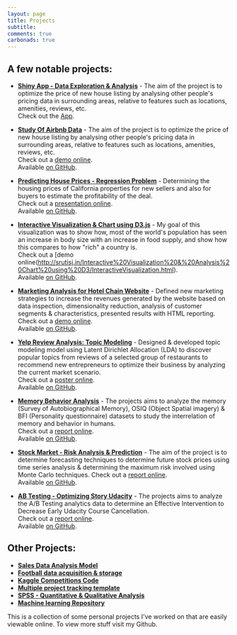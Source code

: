 ```yaml
---
layout: page
title: Projects
subtitle: 
comments: true
carbonads: true
---
```


## A few notable projects: 

- **[Shiny App - Data Exploration & Analysis](https://srutijain.shinyapps.io/explodata/)** - The aim of the project is to optimize the price of new house listing by analysing other people's pricing data in surrounding areas, relative to features such as locations, amenities, reviews, etc.   
  Check out the [App](https://srutijain.shinyapps.io/explodata/).   

- **[Study Of Airbnb Data](https://public.tableau.com/profile/sruti.jain#!/vizhome/Airbnb_27/TopAirbnbPerformers)** - The aim of the project is to optimize the price of new house listing by analysing other people's pricing data in surrounding areas, relative to features such as locations, amenities, reviews, etc.   
  Check out a [demo online](https://public.tableau.com/profile/sruti.jain#!/vizhome/Airbnb_27/TopAirbnbPerformers).   
  Available [on GitHub](https://github.com/sruti-jain/Airbnb-Data-Analysis-Project).

- **[Predicting House Prices - Regression Problem](https://www.slideshare.net/SrutiJain/predicting-house-pricesregression)** - Determining the housing prices of California properties for new sellers and also for buyers to estimate the profitability of the deal.  
  Check out a [presentation  online](https://www.slideshare.net/SrutiJain/predicting-house-pricesregression).  
  Available [on GitHub](https://github.com/sruti-jain/Predicting-House-Prices---Regression).

- **[Interactive Visualization & Chart using D3.js](http://srutisj.in/Interactive%20Visualization%20&%20Analysis%20Chart%20using%20D3/InteractiveVisualization.html)** - My goal of this visualization was to show how, most of the world's population has seen an increase in body size with an increase in food supply, and show how this compares to how "rich" a country is.  
  Check out a [demo online(http://srutisj.in/Interactive%20Visualization%20&%20Analysis%20Chart%20using%20D3/InteractiveVisualization.html).  
  Available [on GitHub](https://github.com/sruti-jain/Interactive-Visualization-Analysis-Chart-using-D3).

- **[Marketing Analysis for Hotel Chain Website](http://www.srutisj.in/Marketing%20Analysis%20for%20Hotel%20Chain%20website/MarketingStrategyAnalytics.html)** - Defined new marketing strategies to increase the revenues generated by the website based on data inspection, dimensionality reduction, analysis of customer segments & characteristics, presented results with HTML reporting.   
  Check out a [demo online](http://www.srutisj.in/Marketing%20Analysis%20for%20Hotel%20Chain%20website/MarketingStrategyAnalytics.html).   
  Available [on GitHub](https://github.com/sruti-jain/Marketing-Analysis-for-Hotel-Chain-website).
  
- **[Yelp Review Analysis: Topic Modeling](https://www.slideshare.net/SrutiJain/yelp-review-analysis-poster)** - Designed & developed topic modeling model using Latent Dirichlet Allocation (LDA) to discover popular topics from reviews of a selected group of restaurants to recommend new entrepreneurs to optimize their business by analyzing the current market scenario.  
  Check out a [poster online](https://www.slideshare.net/SrutiJain/yelp-review-analysis-poster).   
  Available [on GitHub](https://github.com/sruti-jain/Yelp-Review-Analysis-using-LDA-MongoDB-Gensim).
  
- **[Memory Behavior Analysis](https://www.slideshare.net/SrutiJain/memory-behavior-analysis-91109879)** - The projects aims to analyze the memory (Survey of Autobiographical Memory), OSIQ (Object Spatial imagery) & BFI (Personality questionnaire) datasets to study the interrelation of memory and behavior in humans.  
  Check out a [report online](https://www.slideshare.net/SrutiJain/memory-behavior-analysis-91109879).  
  Available [on GitHub](https://www.slideshare.net/SrutiJain/memory-behavior-analysis-91109879).  
  
- **[Stock Market - Risk Analysis & Prediction](https://www.slideshare.net/SrutiJain/stock-market-analysis-77791380)** - The aim of the project is to determine forecasting techniques to determine future stock prices using time series analysis & determining the maximum risk involved using Monte Carlo techniques.
  Check out a [report online](https://www.slideshare.net/SrutiJain/stock-market-analysis-77791380).  
  Available [on GitHub](https://github.com/sruti-jain/Stock-Market-Analysis---Web-mining---Risk-Analysis-Future-Prediction).

- **[AB Testing - Optimizing Story Udacity](https://www.slideshare.net/SrutiJain/project-report-ab-testing)** - The projects aims to analyze the A/B Testing analytics data to determine an Effective Intervention to Decrease Early Udacity Course Cancellation.  
  Check out a [report online](https://www.slideshare.net/SrutiJain/project-report-ab-testing).  
  Available [on GitHub](https://github.com/sruti-jain/ABTesting_SignificanceTesting).  

## Other Projects: 
- **[Sales Data Analysis Model](https://github.com/sruti-jain/Sales-Data-Analysis-Excel)**
- **[Football data acquisition & storage](https://github.com/sruti-jain/Football-Data-Analysis---Python-SQLite)**
- **[Kaggle Competitions Code](https://github.com/sruti-jain/KaggleCompetition)**
- **[Multiple project tracking template](https://github.com/sruti-jain/Project-Management-Template)**
- **[SPSS - Quantitative & Qualitative Analysis](https://github.com/sruti-jain/Research-Methods---SPSS-Qualitative-Quantitative-Analysis-Projects)**
- **[Machine learning Repository](https://github.com/sruti-jain/Machine-Learning---Matlab)**


This is a collection of some personal projects I've worked on that are easily viewable online. To view more stuff visit my Github. 
